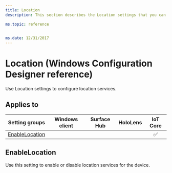 ```yaml
---
title: Location
description: This section describes the Location settings that you can configure in provisioning packages for Windows 10 using Windows Configuration Designer. 

ms.topic: reference
 

ms.date: 12/31/2017
--- 
```


# Location (Windows Configuration Designer reference) 

Use Location settings to configure location services. 

## Applies to 

| Setting groups | Windows client | Surface Hub | HoloLens | IoT Core |
| --- | :---: | :---: | :---: | :---: |
| [EnableLocation](#enablelocation) |  |  |  | ✅ | 

## EnableLocation 

Use this setting to enable or disable location services for the device.
